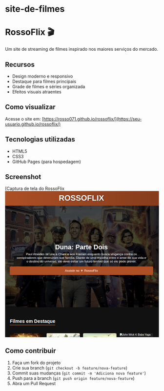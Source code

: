 # site-de-filmes

# RossoFlix 🎬

Um site de streaming de filmes inspirado nos maiores serviços do mercado.

## Recursos

- Design moderno e responsivo
- Destaque para filmes principais
- Grade de filmes e séries organizada
- Efeitos visuais atraentes

## Como visualizar

Acesse o site em: [https://rosso071.github.io/rossoflix/](https://seu-usuario.github.io/rossoflix/)

## Tecnologias utilizadas

- HTML5
- CSS3
- GitHub Pages (para hospedagem)

## Screenshot

[Captura de tela do RossoFlix![alt text](image.png)

## Como contribuir

1. Faça um fork do projeto
2. Crie sua branch (`git checkout -b feature/nova-feature`)
3. Commit suas mudanças (`git commit -m 'Adiciona nova feature'`)
4. Push para a branch (`git push origin feature/nova-feature`)
5. Abra um Pull Request
